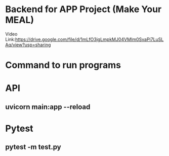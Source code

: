 # Backend for APP Project (Make Your MEAL)
Video Link:https://drive.google.com/file/d/1mLfO3jgLmpkMJ04VMIm0SvaPi7LuSLAq/view?usp=sharing

# Command to run programs
# API
## uvicorn main:app --reload
# Pytest
## pytest -m test.py
